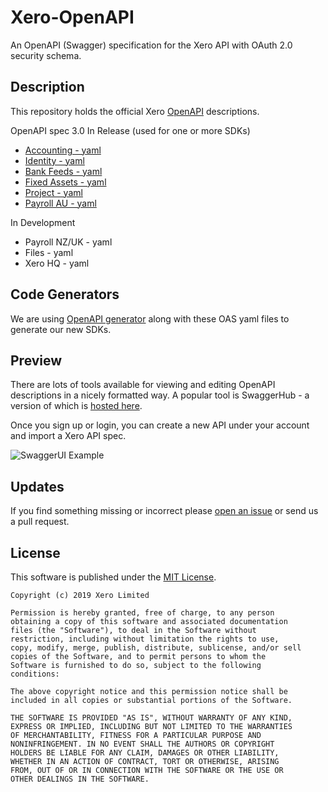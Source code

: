 # Xero-OpenAPI
An OpenAPI (Swagger) specification for the Xero API with OAuth 2.0 security schema.

## Description
This repository holds the official Xero [OpenAPI](https://www.openapis.org/) descriptions.   

OpenAPI spec 3.0
In Release (used for one or more SDKs)
* [Accounting - yaml](https://raw.githubusercontent.com/XeroAPI/Xero-OpenAPI/master/accounting-yaml/xero_accounting.yaml)
* [Identity - yaml](https://raw.githubusercontent.com/XeroAPI/Xero-OpenAPI/master/identity-yaml/xero-identity.yaml)
* [Bank Feeds - yaml](https://raw.githubusercontent.com/XeroAPI/Xero-OpenAPI/master/bankfeeds-yaml/xero_bankfeeds.yaml)
* [Fixed Assets - yaml](https://raw.githubusercontent.com/XeroAPI/Xero-OpenAPI/master/assets-yaml/xero_assets.yaml)
* [Project - yaml](https://raw.githubusercontent.com/XeroAPI/Xero-OpenAPI/master/projects-yaml/Xero-projects.yaml)
* [Payroll AU - yaml](https://raw.githubusercontent.com/XeroAPI/Xero-OpenAPI/master/payroll-au-yaml/xero-payroll-au.yaml)

In Development
* Payroll NZ/UK - yaml
* Files - yaml
* Xero HQ - yaml

## Code Generators
We are using [OpenAPI generator](https://github.com/OpenAPITools/openapi-generator) along with these OAS yaml files to generate our new SDKs.

## Preview
There are lots of tools available for viewing and editing OpenAPI descriptions in a nicely formatted way. A popular tool is SwaggerHub - a version of which is [hosted here](https://app.swaggerhub.com/home). 

Once you sign up or login, you can create a new API under your account and import a Xero API spec.

![SwaggerUI Example](images/import-api.png)

## Updates
If you find something missing or incorrect please [open an issue](https://github.com/XeroAPI/Xero-OpenAPI/issues/new) or send us a pull request.

## License

This software is published under the [MIT License](http://en.wikipedia.org/wiki/MIT_License).

	Copyright (c) 2019 Xero Limited

	Permission is hereby granted, free of charge, to any person
	obtaining a copy of this software and associated documentation
	files (the "Software"), to deal in the Software without
	restriction, including without limitation the rights to use,
	copy, modify, merge, publish, distribute, sublicense, and/or sell
	copies of the Software, and to permit persons to whom the
	Software is furnished to do so, subject to the following
	conditions:

	The above copyright notice and this permission notice shall be
	included in all copies or substantial portions of the Software.

	THE SOFTWARE IS PROVIDED "AS IS", WITHOUT WARRANTY OF ANY KIND,
	EXPRESS OR IMPLIED, INCLUDING BUT NOT LIMITED TO THE WARRANTIES
	OF MERCHANTABILITY, FITNESS FOR A PARTICULAR PURPOSE AND
	NONINFRINGEMENT. IN NO EVENT SHALL THE AUTHORS OR COPYRIGHT
	HOLDERS BE LIABLE FOR ANY CLAIM, DAMAGES OR OTHER LIABILITY,
	WHETHER IN AN ACTION OF CONTRACT, TORT OR OTHERWISE, ARISING
	FROM, OUT OF OR IN CONNECTION WITH THE SOFTWARE OR THE USE OR
	OTHER DEALINGS IN THE SOFTWARE.
